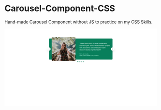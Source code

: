 # Carousel-Component-CSS
Hand-made Carousel Component without JS to practice on my CSS Skills.

![Screenshot](screenshot.png)
